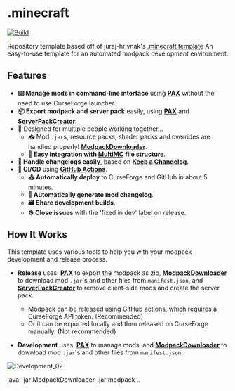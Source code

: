 # .minecraft

[![Build](https://github.com/tecrogue/Tecs-Cultpack-1.19.2/actions/workflows/Build.yml/badge.svg)](https://github.com/tecrogue/Tecs-Cultpack-1.19.2/actions/workflows/Build.yml)

Repository template based off of juraj-hrivnak's [.minecraft template](https://github.com/juraj-hrivnak/.minecraft)
An easy-to-use template for an automated modpack development environment.

## Features

- **⌨️ Manage mods in command-line interface** using **[PAX]** without the need to use CurseForge launcher.
- **📦 Export modpack and server pack** easily, using **[PAX]** and **[ServerPackCreator]**.
- **🤝** Designed for multiple people working together...
  - **📥** Mod `.jar`s, resource packs, shader packs and overrides are handled properly! **[ModpackDownloader]**.
  - **🧰 Easy integration with [MultiMC] file structure**.
- **📝 Handle changelogs easily**, based on **[Keep a Changelog]**.
- **🧬 CI/CD** using **[GitHub Actions]**.
  - **📤 Automatically deploy** to CurseForge and GitHub in about 5 minutes.
  - **📃 Automatically generate mod changelog**.
  - **🗃️ Share development builds**.
  - **⚙️ Close issues** with the 'fixed in dev' label on release.

## How It Works

This template uses various tools to help you with your modpack development and release process.

- **Release** uses: **[PAX]** to export the modpack as zip, **[ModpackDownloader]** to download mod `.jar`'s and other files from `manifest.json`, and **[ServerPackCreator]** to remove client-side mods and create the server pack.
  - Modpack can be released using GitHub actions, which requires a CurseForge API token. (Recommended)
  - Or it can be exported locally and then released on CurseForge manually. (Not recommended)

- **Development** uses: **[PAX]** to manage mods, and **[ModpackDownloader]** to download mod `.jar`'s and other files from `manifest.json`.

![Development_02](https://github.com/juraj-hrivnak/.minecraft/assets/71150936/71a4622a-54dd-44af-9e37-e76aad3b2e2b)

<!-- Links: -->
[PAX]: https://github.com/froehlichA/pax
[ServerPackCreator]: https://github.com/Griefed/ServerPackCreator
[ModpackDownloader]: https://github.com/Joshyx/ModpackDownloader
[MultiMC]: https://multimc.org/
[Keep a Changelog]: https://keepachangelog.com/en/1.0.0/
[GitHub Actions]: .github/workflows
["Use this template"]: https://github.com/juraj-hrivnak/.minecraft/generate
[Create a new Secret for GitHub Actions]: https://docs.github.com/en/actions/security-guides/encrypted-secrets#creating-encrypted-secrets-for-a-repository
java -jar ModpackDownloader-<version>.jar modpack ..
